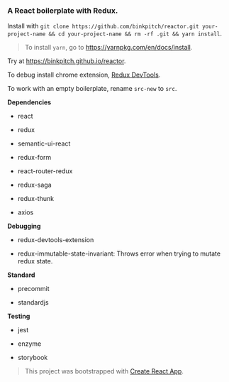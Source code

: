 ### A React boilerplate with Redux.

Install with ```git clone https://github.com/binkpitch/reactor.git your-project-name && cd your-project-name && rm -rf .git && yarn install```. 
> To install ```yarn```, go to https://yarnpkg.com/en/docs/install.

Try at https://binkpitch.github.io/reactor.

To debug install chrome extension, [Redux DevTools](https://chrome.google.com/webstore/detail/redux-devtools/lmhkpmbekcpmknklioeibfkpmmfibljd).

To work with an empty boilerplate, rename ```src-new``` to ```src```.

**Dependencies**

- react

- redux

- semantic-ui-react

- redux-form

- react-router-redux

- redux-saga

- redux-thunk

- axios

**Debugging**

- redux-devtools-extension

- redux-immutable-state-invariant: Throws error when trying to mutate redux state.


**Standard**

- precommit

- standardjs

**Testing**

- jest

- enzyme

- storybook

> This project was bootstrapped with [Create React App](https://github.com/facebookincubator/create-react-app).
